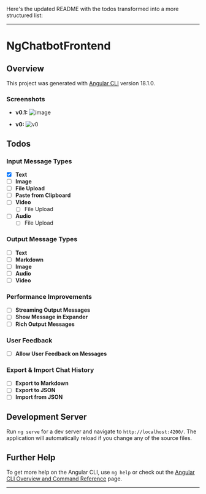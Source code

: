 Here's the updated README with the todos transformed into a more structured list:

---

# NgChatbotFrontend

## Overview

This project was generated with [Angular CLI](https://github.com/angular/angular-cli) version 18.1.0.

### Screenshots
- **v0.1:**
  ![image](https://github.com/user-attachments/assets/2fac0c53-0ba9-4d06-8e5d-199765a50f94)

- **v0:**
  ![v0](https://github.com/user-attachments/assets/089c5524-cd9c-4252-afb0-ab46c24c3080)

## Todos

### Input Message Types
- [x] **Text**
- [ ] **Image**
- [ ] **File Upload**
- [ ] **Paste from Clipboard**
- [ ] **Video**
  - [ ] File Upload
- [ ] **Audio**
  - [ ] File Upload

### Output Message Types
- [ ] **Text**
- [ ] **Markdown**
- [ ] **Image**
- [ ] **Audio**
- [ ] **Video**

### Performance Improvements
- [ ] **Streaming Output Messages**
- [ ] **Show Message in Expander**
- [ ] **Rich Output Messages**

### User Feedback
- [ ] **Allow User Feedback on Messages**

### Export & Import Chat History
- [ ] **Export to Markdown**
- [ ] **Export to JSON**
- [ ] **Import from JSON**

## Development Server

Run `ng serve` for a dev server and navigate to `http://localhost:4200/`. The application will automatically reload if you change any of the source files.

## Further Help

To get more help on the Angular CLI, use `ng help` or check out the [Angular CLI Overview and Command Reference](https://angular.dev/tools/cli) page.

---
